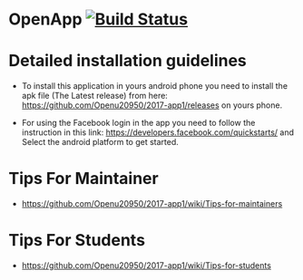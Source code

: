 # OpenApp [![Build Status](https://travis-ci.com/Openu20950/2017-app1.svg?token=PQrEfnoMbHXxzcgKUEQH&branch=master)](https://travis-ci.com/Openu20950/2017-app1) 

# Detailed installation guidelines
  * To install this application in yours android phone you need to install the apk file (The Latest release) from here:              https://github.com/Openu20950/2017-app1/releases on yours phone.
  
  * For using the Facebook login in the app you need to follow the instruction in this link:
  https://developers.facebook.com/quickstarts/ 
  and Select the android platform to get started. 

# Tips For Maintainer 
 
* https://github.com/Openu20950/2017-app1/wiki/Tips-for-maintainers

# Tips For Students 

* https://github.com/Openu20950/2017-app1/wiki/Tips-for-students

